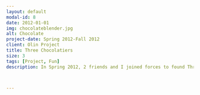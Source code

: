 ```yaml
---
layout: default
modal-id: 8
date: 2012-01-01
img: chocolateblender.jpg
alt: Chocolate
project-date: Spring 2012-Fall 2012
client: Olin Project
title: Three Chocolatiers
size: 3
tags: [Project, Fun]
description: In Spring 2012, 2 friends and I joined forces to found Three Chocolatiers, our small-scale chocolate business. Over the next year, we perfected our chocolate-making process using kitchen appliances and started a subscription chocolate service with over 50 customers. We invented and refined a dozen unique flavors. Our most successful flavors were Apple Pie, Sesame Wasabi, and Captain Crunch. Our least successfl flavors were Cheddar and Spinach Black Pepper. 

                            

---
```

